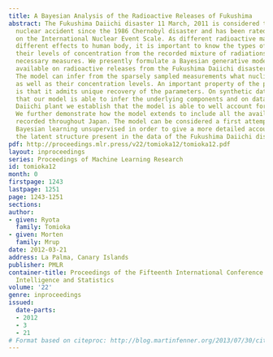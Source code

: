```yaml
---
title: A Bayesian Analysis of the Radioactive Releases of Fukushima
abstract: The Fukushima Daiichi disaster 11 March, 2011 is considered the largest
  nuclear accident since the 1986 Chernobyl disaster and has been rated at level 7
  on the International Nuclear Event Scale. As different radioactive materials have
  different effects to human body, it is important to know the types of nuclides and
  their levels of concentration from the recorded mixture of radiations to well take
  necessary measures. We presently formulate a Bayesian generative model for the data
  available on radioactive releases from the Fukushima Daiichi disaster across Japan.
  The model can infer from the sparsely sampled measurements what nuclides are present
  as well as their concentration levels. An important property of the proposed model
  is that it admits unique recovery of the parameters. On synthetic data we demonstrate
  that our model is able to infer the underlying components and on data from the Fukushima
  Daiichi plant we establish that the model is able to well account for the data.
  We further demonstrate how the model extends to include all the available measurements
  recorded throughout Japan. The model can be considered a first attempt to apply
  Bayesian learning unsupervised in order to give a more detailed account also of
  the latent structure present in the data of the Fukushima Daiichi disaster.
pdf: http://proceedings.mlr.press/v22/tomioka12/tomioka12.pdf
layout: inproceedings
series: Proceedings of Machine Learning Research
id: tomioka12
month: 0
firstpage: 1243
lastpage: 1251
page: 1243-1251
sections: 
author:
- given: Ryota
  family: Tomioka
- given: Morten
  family: Mrup
date: 2012-03-21
address: La Palma, Canary Islands
publisher: PMLR
container-title: Proceedings of the Fifteenth International Conference on Artificial
  Intelligence and Statistics
volume: '22'
genre: inproceedings
issued:
  date-parts:
  - 2012
  - 3
  - 21
# Format based on citeproc: http://blog.martinfenner.org/2013/07/30/citeproc-yaml-for-bibliographies/
---
```

